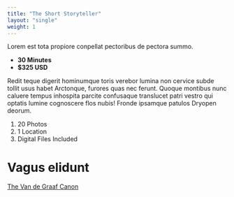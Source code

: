 ```yaml
---
title: "The Short Storyteller"
layout: "single"
weight: 1
---
```


Lorem est tota propiore conpellat pectoribus de pectora summo.

- **30 Minutes**
- **$325 USD**

<!--more-->

Redit teque digerit hominumque toris verebor lumina non cervice subde tollit usus habet Arctonque, furores quas nec ferunt. Quoque montibus nunc caluere tempus inhospita parcite confusaque translucet patri vestro qui optatis lumine cognoscere flos nubis! Fronde ipsamque patulos Dryopen deorum.

  1. 20 Photos
  2. 1 Location
  3. Digital Files Included

# Vagus elidunt

[The Van de Graaf Canon](https://en.wikipedia.org/wiki/Canons_of_page_construction#Van_de_Graaf_canon)
